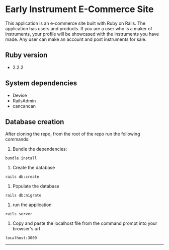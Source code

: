 # Early Instrument E-Commerce Site

This application is an e-commerce site built with Ruby on Rails. The application has users and products. If you are a user who is a maker of instruments, your profile will be showcased with the instruments you have made. Any user can make an account and post instruments for sale.

## Ruby version
- 2.2.2

## System dependencies
- Devise
- RailsAdmin
- cancancan


## Database creation
After cloning the repo, from the root of the repo run the following commands:
1. Bundle the dependencies:
```
bundle install
```
1. Create the database
```
rails db:create
```
1. Populate the database
```
rails db:migrate
```
1. run the application
```
rails server
```
1. Copy and paste the localhost file from the command prompt into your browser's url
```
localhost:3000
```
<hr/>
